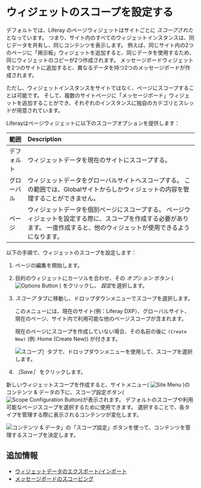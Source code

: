 # ウィジェットのスコープを設定する

デフォルトでは、Liferay のページウィジェットはサイトごとに *スコープされた* となっています。 つまり、サイト内のすべてのウィジェットインスタンスは、同じデータを共有し、同じコンテンツを表示します。 例えば、同じサイト内の2つのページに「掲示板」ウィジェットを追加すると、同じデータを使用するため、同じウィジェットのコピーが2つ作成されます。 メッセージボードウィジェットを2つのサイトに追加すると、異なるデータを持つ2つのメッセージボードが作成されます。

ただし、ウィジェットインスタンスをサイトではなく、ページにスコープすることは可能です。 そして、複数のサイトページに「メッセージボード」ウィジェットを追加することができ、それぞれのインスタンスに独自のカテゴリとスレッドが用意されています。

Liferayはページウィジェットに以下のスコープオプションを提供します：

| 範囲    | Description                                                                               |
|:----- |:----------------------------------------------------------------------------------------- |
| デフォルト | ウィジェットデータを現在のサイトにスコープする。                                                                  |
| グローバル | ウィジェットデータをグローバルサイトへスコープする。 この範囲では、Globalサイトからしかウィジェットの内容を管理することができません。                    |
| ページ   | ウィジェットデータを個別ページにスコープする。 ページウィジェットを設定する際に、スコープを作成する必要があります。 一度作成すると、他のウィジェットが使用できるようになります。 |

以下の手順で、ウィジェットのスコープを設定します：

1. ページの編集を開始します。

1. 目的のウィジェットにカーソルを合わせ、その *オプション* ボタン ( ![Options Button](../../../../images/icon-app-options.png) ) をクリックし、 *設定*を選択します。

1. *スコープ* タブに移動し、ドロップダウンメニューでスコープを選択します。

   このメニューには、現在のサイト(例：Liferay DXP）、グローバルサイト、現在のページ、サイト内で利用可能な他のページスコープが含まれます。

   現在のページにスコープを作成していない場合、その名前の後に `(Create New)` (例: Home (Create New)) が付きます。

   ![スコープ］タブで、ドロップダウンメニューを使用して、スコープを選択します。](./setting-widget-scopes/images/01.png)

1. *［Save］* をクリックします。

新しいウィジェットスコープを作成すると、サイトメニュー( ![Site Menu](../../../../images/icon-product-menu.png) )のコンテンツ & データの下に、スコープ設定ボタン(![Scope Configuration Button](../../../../images/icon-cog.png))が表示されます。 デフォルトのスコープや利用可能なページスコープを選択するために使用できます。 選択することで、各タイプを管理する際に表示されるコンテンツが変化します。

![コンテンツ & データ」の「スコープ設定」ボタンを使って、コンテンツを管理するスコープを決定します。](./setting-widget-scopes/images/02.png)

## 追加情報

* [ウィジェットデータのエクスポート/インポート](./exporting-importing-widget-data.md)
* [メッセージボードのスコーピング](../../../../../collaboration-and-social/message-boards/user-guide/scoping-your-message-boards.md)
